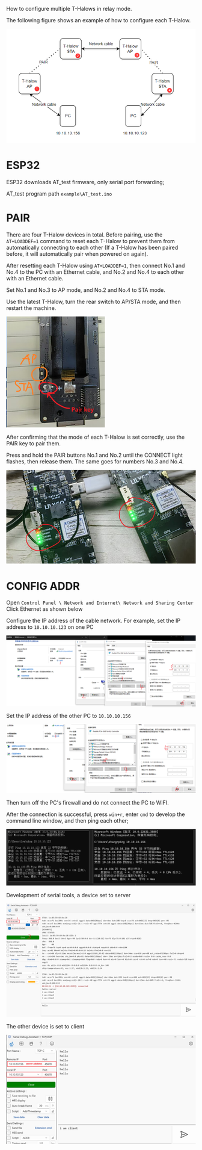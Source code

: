 


How to configure multiple T-Halows in relay mode.

The following figure shows an example of how to configure each T-Halow.

![alt text](./img/3_image.png)

# ESP32

ESP32 downloads AT_test firmware, only serial port forwarding;

AT_test program path `example\AT_test.ino`

# PAIR

There are four T-Halow devices in total. Before pairing, use the `AT+LOADDEF=1` command to reset each T-Halow to prevent them from automatically connecting to each other (If a T-Halow has been paired before, it will automatically pair when powered on again).

After resetting each T-Halow using `AT+LOADDEF=1`, then connect No.1 and No.4 to the PC with an Ethernet cable, and No.2 and No.4 to each other with an Ethernet cable.

Set No.1 and No.3 to AP mode, and No.2 and No.4 to STA mode.

Use the latest T-Halow, turn the rear switch to AP/STA mode, and then restart the machine.

![alt text](./img/3_image-1.png)

After confirming that the mode of each T-Halow is set correctly, use the PAIR key to pair them.

Press and hold the PAIR buttons No.1 and No.2 until the CONNECT light flashes, then release them. The same goes for numbers No.3 and No.4.

![alt text](./img/3_image-2.png)

# CONFIG ADDR

Open `Control Panel \ Network and Internet\ Network and Sharing Center` Click Ethernet as shown below

Configure the IP address of the cable network. For example, set the IP address to `10.10.10.123` on one PC

![alt text](./img/3_image-3.png)

Set the IP address of the other PC to `10.10.10.156`

![alt text](./img/3_image-4.png)

Then turn off the PC's firewall and do not connect the PC to WIFI.

After the connection is successful, press `win+r`, enter `cmd` to develop the command line window, and then ping each other;

![alt text](./img/3_image-5.png)

Development of serial tools, a device set to server

![alt text](./img/3_image-6.png)

The other device is set to client

![alt text](./img/3_image-7.png)